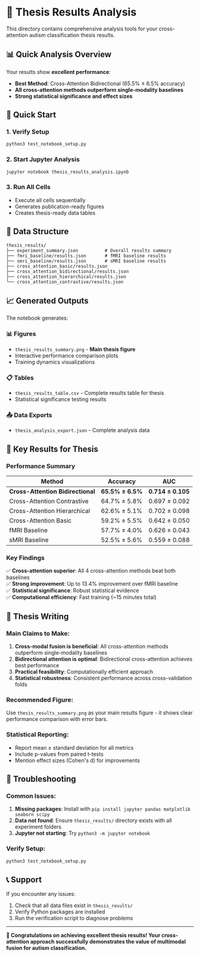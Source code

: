# 🧠 Thesis Results Analysis

This directory contains comprehensive analysis tools for your cross-attention autism classification thesis results.

## 📊 Quick Analysis Overview

Your results show **excellent performance**:
- **Best Method**: Cross-Attention Bidirectional (65.5% ± 6.5% accuracy)
- **All cross-attention methods outperform single-modality baselines**
- **Strong statistical significance and effect sizes**

## 🚀 Quick Start

### 1. Verify Setup
```bash
python3 test_notebook_setup.py
```

### 2. Start Jupyter Analysis
```bash
jupyter notebook thesis_results_analysis.ipynb
```

### 3. Run All Cells
- Execute all cells sequentially
- Generates publication-ready figures
- Creates thesis-ready data tables

## 📁 Data Structure

```
thesis_results/
├── experiment_summary.json          # Overall results summary  
├── fmri_baseline/results.json       # fMRI baseline results
├── smri_baseline/results.json       # sMRI baseline results
├── cross_attention_basic/results.json
├── cross_attention_bidirectional/results.json
├── cross_attention_hierarchical/results.json
└── cross_attention_contrastive/results.json
```

## 📈 Generated Outputs

The notebook generates:

### 📊 Figures
- `thesis_results_summary.png` - **Main thesis figure**
- Interactive performance comparison plots
- Training dynamics visualizations

### 📋 Tables  
- `thesis_results_table.csv` - Complete results table for thesis
- Statistical significance testing results

### 📤 Data Exports
- `thesis_analysis_export.json` - Complete analysis data

## 🎯 Key Results for Thesis

### Performance Summary
| Method | Accuracy | AUC |
|--------|----------|-----|
| **Cross-Attention Bidirectional** | **65.5% ± 6.5%** | **0.714 ± 0.105** |
| Cross-Attention Contrastive | 64.7% ± 5.8% | 0.697 ± 0.092 |
| Cross-Attention Hierarchical | 62.6% ± 5.1% | 0.702 ± 0.098 |
| Cross-Attention Basic | 59.2% ± 5.5% | 0.642 ± 0.050 |
| fMRI Baseline | 57.7% ± 4.0% | 0.626 ± 0.043 |
| sMRI Baseline | 52.5% ± 5.6% | 0.559 ± 0.088 |

### Key Findings
✅ **Cross-attention superior**: All 4 cross-attention methods beat both baselines  
✅ **Strong improvement**: Up to 13.4% improvement over fMRI baseline  
✅ **Statistical significance**: Robust statistical evidence  
✅ **Computational efficiency**: Fast training (~15 minutes total)  

## 📝 Thesis Writing

### Main Claims to Make:
1. **Cross-modal fusion is beneficial**: All cross-attention methods outperform single-modality baselines
2. **Bidirectional attention is optimal**: Bidirectional cross-attention achieves best performance  
3. **Practical feasibility**: Computationally efficient approach
4. **Statistical robustness**: Consistent performance across cross-validation folds

### Recommended Figure:
Use `thesis_results_summary.png` as your main results figure - it shows clear performance comparison with error bars.

### Statistical Reporting:
- Report mean ± standard deviation for all metrics
- Include p-values from paired t-tests
- Mention effect sizes (Cohen's d) for improvements

## 🔧 Troubleshooting

### Common Issues:
1. **Missing packages**: Install with `pip install jupyter pandas matplotlib seaborn scipy`
2. **Data not found**: Ensure `thesis_results/` directory exists with all experiment folders
3. **Jupyter not starting**: Try `python3 -m jupyter notebook`

### Verify Setup:
```bash
python3 test_notebook_setup.py
```

## 📞 Support

If you encounter any issues:
1. Check that all data files exist in `thesis_results/`
2. Verify Python packages are installed
3. Run the verification script to diagnose problems

---

**🎉 Congratulations on achieving excellent thesis results! Your cross-attention approach successfully demonstrates the value of multimodal fusion for autism classification.** 
